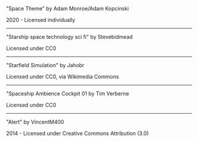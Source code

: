 "Space Theme"
by Adam Monroe/Adam Kopcinski

2020 - Licensed individually

----------

"Starship space technology sci fi" by Stevebidmead

Licensed under CC0

---------

"Starfield Simulation" by Jahobr

Licensed under CC0, via Wikimedia Commons

----------

"Spaceship Ambience Cockpit 01 by Tim Verberne

Licensed under CC0

----------

"Alert" by VincentM400

2014 - Licensed under Creative Commons Attribution (3.0)
